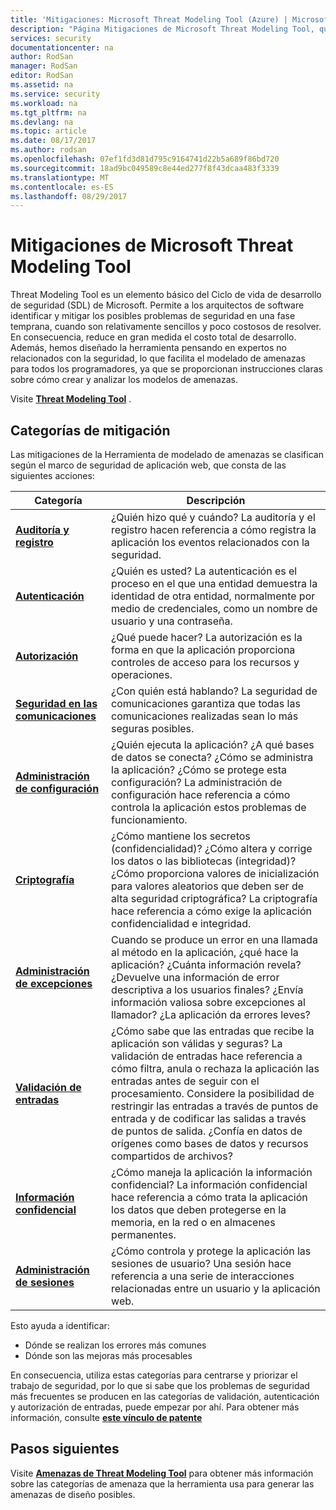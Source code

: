 ```yaml
---
title: 'Mitigaciones: Microsoft Threat Modeling Tool (Azure) | Microsoft Docs'
description: "Página Mitigaciones de Microsoft Threat Modeling Tool, que presenta posibles soluciones para las amenazas generadas más expuestas."
services: security
documentationcenter: na
author: RodSan
manager: RodSan
editor: RodSan
ms.assetid: na
ms.service: security
ms.workload: na
ms.tgt_pltfrm: na
ms.devlang: na
ms.topic: article
ms.date: 08/17/2017
ms.author: rodsan
ms.openlocfilehash: 07ef1fd3d81d795c9164741d22b5a689f86bd720
ms.sourcegitcommit: 18ad9bc049589c8e44ed277f8f43dcaa483f3339
ms.translationtype: MT
ms.contentlocale: es-ES
ms.lasthandoff: 08/29/2017
---
```

# <a name="microsoft-threat-modeling-tool-mitigations"></a>Mitigaciones de Microsoft Threat Modeling Tool

Threat Modeling Tool es un elemento básico del Ciclo de vida de desarrollo de seguridad (SDL) de Microsoft. Permite a los arquitectos de software identificar y mitigar los posibles problemas de seguridad en una fase temprana, cuando son relativamente sencillos y poco costosos de resolver. En consecuencia, reduce en gran medida el costo total de desarrollo. Además, hemos diseñado la herramienta pensando en expertos no relacionados con la seguridad, lo que facilita el modelado de amenazas para todos los programadores, ya que se proporcionan instrucciones claras sobre cómo crear y analizar los modelos de amenazas.

Visite  **[Threat Modeling Tool](./azure-security-threat-modeling-tool.md)** .

## <a name="mitigation-categories"></a>Categorías de mitigación

Las mitigaciones de la Herramienta de modelado de amenazas se clasifican según el marco de seguridad de aplicación web, que consta de las siguientes acciones:

| Categoría | Descripción |
| -------- | ----------- |
| **[Auditoría y registro](./azure-security-threat-modeling-tool-auditing-and-logging.md)** | ¿Quién hizo qué y cuándo? La auditoría y el registro hacen referencia a cómo registra la aplicación los eventos relacionados con la seguridad. |
| **[Autenticación](./azure-security-threat-modeling-tool-authentication.md)** | ¿Quién es usted? La autenticación es el proceso en el que una entidad demuestra la identidad de otra entidad, normalmente por medio de credenciales, como un nombre de usuario y una contraseña. |
| **[Autorización](./azure-security-threat-modeling-tool-authorization.md)** | ¿Qué puede hacer? La autorización es la forma en que la aplicación proporciona controles de acceso para los recursos y operaciones. |
| **[Seguridad en las comunicaciones](./azure-security-threat-modeling-tool-communication-security.md)** | ¿Con quién está hablando? La seguridad de comunicaciones garantiza que todas las comunicaciones realizadas sean lo más seguras posibles. |
| **[Administración de configuración](./azure-security-threat-modeling-tool-configuration-management.md)** | ¿Quién ejecuta la aplicación? ¿A qué bases de datos se conecta? ¿Cómo se administra la aplicación? ¿Cómo se protege esta configuración? La administración de configuración hace referencia a cómo controla la aplicación estos problemas de funcionamiento. |
| **[Criptografía](./azure-security-threat-modeling-tool-cryptography.md)** | ¿Cómo mantiene los secretos (confidencialidad)? ¿Cómo altera y corrige los datos o las bibliotecas (integridad)? ¿Cómo proporciona valores de inicialización para valores aleatorios que deben ser de alta seguridad criptográfica? La criptografía hace referencia a cómo exige la aplicación confidencialidad e integridad. |
| **[Administración de excepciones](./azure-security-threat-modeling-tool-exception-management.md)** | Cuando se produce un error en una llamada al método en la aplicación, ¿qué hace la aplicación? ¿Cuánta información revela? ¿Devuelve una información de error descriptiva a los usuarios finales? ¿Envía información valiosa sobre excepciones al llamador? ¿La aplicación da errores leves? |
| **[Validación de entradas](./azure-security-threat-modeling-tool-input-validation.md)** | ¿Cómo sabe que las entradas que recibe la aplicación son válidas y seguras? La validación de entradas hace referencia a cómo filtra, anula o rechaza la aplicación las entradas antes de seguir con el procesamiento. Considere la posibilidad de restringir las entradas a través de puntos de entrada y de codificar las salidas a través de puntos de salida. ¿Confía en datos de orígenes como bases de datos y recursos compartidos de archivos? |
| **[Información confidencial](./azure-security-threat-modeling-tool-sensitive-data.md)** | ¿Cómo maneja la aplicación la información confidencial? La información confidencial hace referencia a cómo trata la aplicación los datos que deben protegerse en la memoria, en la red o en almacenes permanentes. |
| **[Administración de sesiones](./azure-security-threat-modeling-tool-session-management.md)** | ¿Cómo controla y protege la aplicación las sesiones de usuario? Una sesión hace referencia a una serie de interacciones relacionadas entre un usuario y la aplicación web. |

Esto ayuda a identificar:

* Dónde se realizan los errores más comunes
* Dónde son las mejoras más procesables

En consecuencia, utiliza estas categorías para centrarse y priorizar el trabajo de seguridad, por lo que si sabe que los problemas de seguridad más frecuentes se producen en las categorías de validación, autenticación y autorización de entradas, puede empezar por ahí. Para obtener más información, consulte **[este vínculo de patente](https://www.google.com/patents/US7818788)**

## <a name="next-steps"></a>Pasos siguientes

Visite  **[Amenazas de Threat Modeling Tool](./azure-security-threat-modeling-tool-threats.md)**  para obtener más información sobre las categorías de amenaza que la herramienta usa para generar las amenazas de diseño posibles.